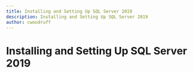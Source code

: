 ```yaml
---
title: Installing and Setting Up SQL Server 2019
description: Installing and Setting Up SQL Server 2019
author: cwoodruff
---
```

# Installing and Setting Up SQL Server 2019